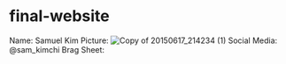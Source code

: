 # final-website

Name: Samuel Kim
Picture:  ![Copy of 20150617_214234 (1)](https://user-images.githubusercontent.com/85913716/121991813-689abc80-cd6e-11eb-815d-bb6fb96df578.jpg)
Social Media: @sam_kimchi
Brag Sheet: 
